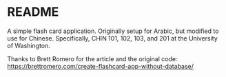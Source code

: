 # README
A simple flash card application. Originally setup for Arabic, but modified to use for Chinese. Specifically, CHIN 101, 102, 103, and 201 at the University of Washington. 

Thanks to Brett Romero for the article and the original code: https://brettromero.com/create-flashcard-app-without-database/
